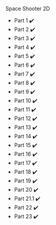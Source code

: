 Space Shooter 2D

- Part 1 :heavy_check_mark:
- Part 2 :heavy_check_mark:
- Part 3 :heavy_check_mark:
- Part 4 :heavy_check_mark:
- Part 5 :heavy_check_mark:
- Part 6 :heavy_check_mark:
- Part 7 :heavy_check_mark:
- Part 8 :heavy_check_mark:
- Part 9 :heavy_check_mark:
- Part 10 :heavy_check_mark:
- Part 11 :heavy_check_mark:
- Part 12 :heavy_check_mark:
- Part 13 :heavy_check_mark:
- Part 14 :heavy_check_mark:
- Part 15 :heavy_check_mark:
- Part 16 :heavy_check_mark:
- Part 17 :heavy_check_mark:
- Part 18 :heavy_check_mark:
- Part 19 :heavy_check_mark:
- Part 20 :heavy_check_mark:
- Part 21.1 :heavy_check_mark:
- Part 22 :heavy_check_mark:
- Part 23 :heavy_check_mark:
